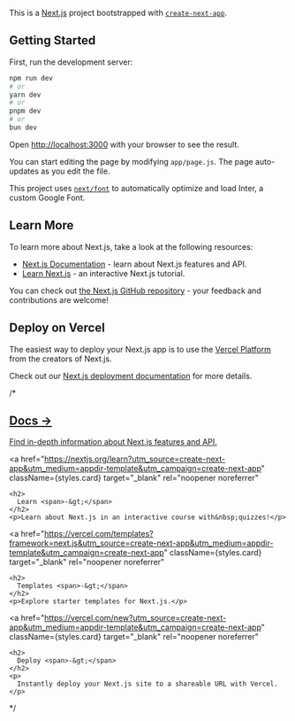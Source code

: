 This is a [Next.js](https://nextjs.org/) project bootstrapped with [`create-next-app`](https://github.com/vercel/next.js/tree/canary/packages/create-next-app).

## Getting Started

First, run the development server:

```bash
npm run dev
# or
yarn dev
# or
pnpm dev
# or
bun dev
```

Open [http://localhost:3000](http://localhost:3000) with your browser to see the result.

You can start editing the page by modifying `app/page.js`. The page auto-updates as you edit the file.

This project uses [`next/font`](https://nextjs.org/docs/basic-features/font-optimization) to automatically optimize and load Inter, a custom Google Font.

## Learn More

To learn more about Next.js, take a look at the following resources:

- [Next.js Documentation](https://nextjs.org/docs) - learn about Next.js features and API.
- [Learn Next.js](https://nextjs.org/learn) - an interactive Next.js tutorial.

You can check out [the Next.js GitHub repository](https://github.com/vercel/next.js/) - your feedback and contributions are welcome!

## Deploy on Vercel

The easiest way to deploy your Next.js app is to use the [Vercel Platform](https://vercel.com/new?utm_medium=default-template&filter=next.js&utm_source=create-next-app&utm_campaign=create-next-app-readme) from the creators of Next.js.

Check out our [Next.js deployment documentation](https://nextjs.org/docs/deployment) for more details.

/*
 <div className={styles.grid}>
  <a
    href="https://nextjs.org/docs?utm_source=create-next-app&utm_medium=appdir-template&utm_campaign=create-next-app"
    className={styles.card}
    target="_blank"
    rel="noopener noreferrer"
  >
    <h2>
      Docs <span>-&gt;</span>
    </h2>
    <p>Find in-depth information about Next.js features and API.</p>
  </a>

  <a
    href="https://nextjs.org/learn?utm_source=create-next-app&utm_medium=appdir-template&utm_campaign=create-next-app"
    className={styles.card}
    target="_blank"
    rel="noopener noreferrer"
  >
    <h2>
      Learn <span>-&gt;</span>
    </h2>
    <p>Learn about Next.js in an interactive course with&nbsp;quizzes!</p>
  </a>

  <a
    href="https://vercel.com/templates?framework=next.js&utm_source=create-next-app&utm_medium=appdir-template&utm_campaign=create-next-app"
    className={styles.card}
    target="_blank"
    rel="noopener noreferrer"
  >
    <h2>
      Templates <span>-&gt;</span>
    </h2>
    <p>Explore starter templates for Next.js.</p>
  </a>

  <a
    href="https://vercel.com/new?utm_source=create-next-app&utm_medium=appdir-template&utm_campaign=create-next-app"
    className={styles.card}
    target="_blank"
    rel="noopener noreferrer"
  >
    <h2>
      Deploy <span>-&gt;</span>
    </h2>
    <p>
      Instantly deploy your Next.js site to a shareable URL with Vercel.
    </p>
  </a>
  */
